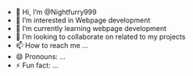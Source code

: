 - 👋 Hi, I’m @Nightfurry999
- 👀 I’m interested in Webpage development 
- 🌱 I’m currently learning webpage development 
- 💞️ I’m looking to collaborate on related to my projects
- 📫 How to reach me ...
- 😄 Pronouns: ...
- ⚡ Fun fact: ...

<!---
Nightfurry999/Nightfurry999 is a ✨ special ✨ repository because its `README.md` (this file) appears on your GitHub profile.
You can click the Preview link to take a look at your changes.
--->

